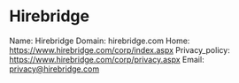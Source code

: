 
# Hirebridge 

Name: Hirebridge 
Domain: hirebridge.com
Home: https://www.hirebridge.com/corp/index.aspx
Privacy_policy: https://www.hirebridge.com/corp/privacy.aspx
Email: privacy@hirebridge.com
